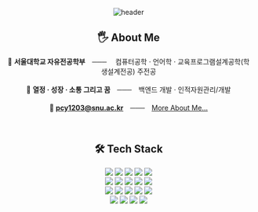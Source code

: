<div align=center> 
  
  ![header](https://capsule-render.vercel.app/api?type=waving&height=200&width=600&text=Chanyoung%20Park&color=gradient&customColorList=3)
  
  ## 🖐️ About Me <br />
  
  🔷 **서울대학교 자유전공학부**　─── 　컴퓨터공학 · 언어학 · 교육프로그램설계공학(학생설계전공) 주전공
  <br />
  <br />
  🔷 **열정 · 성장 · 소통 그리고 꿈**　───　백엔드 개발 · 인적자원관리/개발
  <br />
  <br />
  🔷 **pcy1203@snu.ac.kr**　───　<a href="https://bitter-clave-4b2.notion.site/Park-Chanyoung-9fae72efe3c840789b2551f860759967?pvs=74">More About Me...</a>

  <br />

  ## 🛠 Tech Stack <br />
  
  <img src="https://img.shields.io/badge/Python-14354C?style=for-the-badge&logo=python&logoColor=white"/>
  <img src="https://img.shields.io/badge/Java-ED8B00?style=for-the-badge&logo=openjdk&logoColor=white"/>
  <img src="https://img.shields.io/badge/JavaScript-F7DF1E?style=for-the-badge&logo=JavaScript&logoColor=white"/>
  <img src="https://img.shields.io/badge/C%23-239120?style=for-the-badge&logo=c-sharp&logoColor=white"/>
  <img src="	https://img.shields.io/badge/C-00599C?style=for-the-badge&logo=c&logoColor=white"/>
  <br />
  <img src="https://img.shields.io/badge/Node.js-43853D?style=for-the-badge&logo=node.js&logoColor=white"/>
  <img src="https://img.shields.io/badge/Django-092E20?style=for-the-badge&logo=django&logoColor=white"/>
  <img src="https://img.shields.io/badge/React-20232A?style=for-the-badge&logo=react&logoColor=61DAFB"/>
  <img src="https://img.shields.io/badge/HTML5-E34F26?style=for-the-badge&logo=html5&logoColor=white"/>
  <img src="https://img.shields.io/badge/CSS3-1572B6?style=for-the-badge&logo=css3&logoColor=white"/>
  <br />
  <img src="https://img.shields.io/badge/Unity-100000?style=for-the-badge&logo=unity&logoColor=white"/>
  <img src="https://img.shields.io/badge/TensorFlow-FF6F00?style=for-the-badge&logo=tensorflow&logoColor=white"/>
  <img src="https://img.shields.io/badge/MySQL-00000F?style=for-the-badge&logo=mysql&logoColor=white"/>
  <img src="https://img.shields.io/badge/MongoDB-4EA94B?style=for-the-badge&logo=mongodb&logoColor=white"/>
  <img src="https://img.shields.io/badge/Amazon_AWS-FF9900?style=for-the-badge&logo=amazonaws&logoColor=white"/>
  <br />
  <img src="https://img.shields.io/badge/GIT-E44C30?style=for-the-badge&logo=git&logoColor=white"/>
  <img src="https://img.shields.io/badge/GitHub-100000?style=for-the-badge&logo=github&logoColor=white"/>
  <img src="https://img.shields.io/badge/Notion-000000?style=for-the-badge&logo=notion&logoColor=white"/>
  <img src="https://img.shields.io/badge/Slack-4A154B?style=for-the-badge&logo=slack&logoColor=white"/>

</div>
